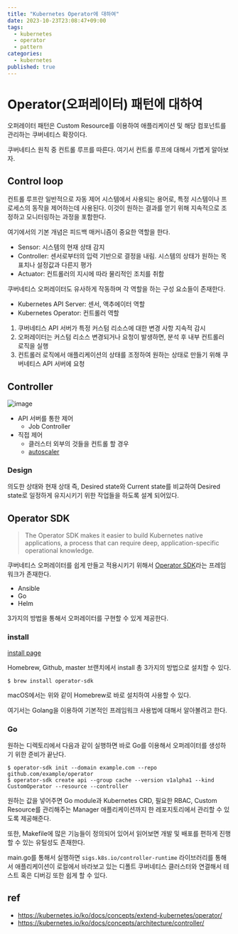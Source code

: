 ```yaml
---
title: "Kubernetes Operator에 대하여"
date: 2023-10-23T23:08:47+09:00
tags:
  - kubernetes
  - operator
  - pattern
categories:
  - kubernetes
published: true
---
```


# Operator(오퍼레이터) 패턴에 대하여

오퍼레이터 패턴은 Custom Resource를 이용하여 애플리케이션 및 해당 컴포넌트를 관리하는 쿠버네티스 확장이다. 

쿠버네티스 원칙 중 컨트롤 루프를 따른다. 여기서 컨트롤 루프에 대해서 가볍게 알아보자.

## Control loop

컨트롤 루프란 일반적으로 자동 제어 시스템에서 사용되는 용어로, 특정 시스템이나 프로세스의 동작을 제어하는데 사용된다. 이것이 원하는 결과를 얻기 위해 지속적으로 조정하고 모니터링하는 과정을 포함한다.  

여기에서의 기본 개념은 피드백 매커니즘이 중요한 역할을 한다.

- Sensor: 시스템의 현재 상태 감지
- Controller: 센서로부터의 입력 기반으로 결정을 내림. 시스템의 상태가 원하는 목표치나 설정값과 다른지 평가
- Actuator: 컨트롤러의 지시에 따라 물리적인 조치를 취함

쿠버네티스 오퍼레이터도 유사하게 작동하며 각 역할을 하는 구성 요소들이 존재한다.

- Kubernetes API Server: 센서, 액추에이터 역할
- Kubernetes Operator: 컨트롤러 역할

1. 쿠버네티스 API 서버가 특정 커스텀 리소스에 대한 변경 사항 지속적 감시
2. 오퍼레이터는 커스텀 리소스 변경되거나 요청이 발생하면, 분석 후 내부 컨트롤러 로직을 실행
3. 컨트롤러 로직에서 애플리케이션의 상태를 조정하여 원하는 상태로 만들기 위해 쿠버네티스 API 서버에 요청

## Controller

![image](https://github.com/lee20h/blog/assets/59367782/cc8aac0b-d80d-42db-9c4c-ffe706e0b24e)

- API 서버를 통한 제어
  - Job Controller
- 직접 제어
  - 클러스터 외부의 것들을 컨트롤 할 경우
  - [autoscaler](https://github.com/kubernetes/autoscaler/)

### Design

의도한 상태와 현재 상태 즉, Desired state와 Current state를 비교하여 Desired state로 일정하게 유지시키기 위한 작업들을 하도록 설계 되어있다.

## Operator SDK

> The Operator SDK makes it easier to build Kubernetes native applications, a process that can require deep, application-specific operational knowledge.

쿠버네티스 오퍼레이터를 쉽게 만들고 적용시키기 위해서 [Operator SDK](https://sdk.operatorframework.io/)라는 프레임워크가 존재한다.

- Ansible
- Go
- Helm

3가지의 방법을 통해서 오퍼레이터를 구현할 수 있게 제공한다.

### install

[install page](https://sdk.operatorframework.io/docs/installation/#install-from-homebrew-macos)

Homebrew, Github, master 브랜치에서 install 총 3가지의 방법으로 설치할 수 있다.

```shell
$ brew install operator-sdk
```

macOS에서는 위와 같이 Homebrew로 바로 설치하여 사용할 수 있다.

여기서는 Golang을 이용하여 기본적인 프레임워크 사용법에 대해서 알아볼려고 한다.

### Go

원하는 디렉토리에서 다음과 같이 실행하면 바로 Go를 이용해서 오퍼레이터를 생성하기 위한 준비가 끝난다.

```shell
$ operator-sdk init --domain example.com --repo github.com/example/operator
$ operator-sdk create api --group cache --version v1alpha1 --kind CustomOperator --resource --controller
```

원하는 값을 넣어주면 Go module과 Kubernetes CRD, 필요한 RBAC, Custom Resource를 관리해주는 Manager 애플리케이션까지 한 레포지토리에서 관리할 수 있도록 제공해준다.  

또한, Makefile에 많은 기능들이 정의되어 있어서 읽어보면 개발 및 배포를 편하게 진행할 수 있는 유틸성도 존재한다.

main.go를 통해서 실행하면 `sigs.k8s.io/controller-runtime` 라이브러리를 통해서 애플리케이션이 로컬에서 바라보고 있는 디폴트 쿠버네티스 클러스터와 연결해서 테스트 혹은 디버깅 또한 쉽게 할 수 있다.

## ref

- https://kubernetes.io/ko/docs/concepts/extend-kubernetes/operator/
- https://kubernetes.io/ko/docs/concepts/architecture/controller/
